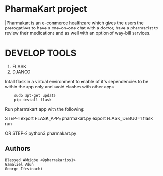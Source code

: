 # PharmaKart project
|Pharmakart is an e-commerce healthcare which gives the users the prerogatives to have a one-on-one chat with a doctor, have a pharmacist to review their medications and as well with an option of way-bill services.
# DEVELOP TOOLS

1. FLASK
2. DJANGO


Intall flask in a virtual environment to enable of it's dependencies to be within the app only and avoid clashes with other apps.

        sudo apt-get update
        pip install flask

Run pharmakart app with the following:


STEP-1
        export FLASK_APP=pharmakart.py
        export FLASK_DEBUG=1
flask run

OR
STEP-2
        python3 pharmakart.py
















##	 Authors
    Blessed Akhigbe <@pharmakarios1>
    Gamaliel Adun
    George Ifesinachi
